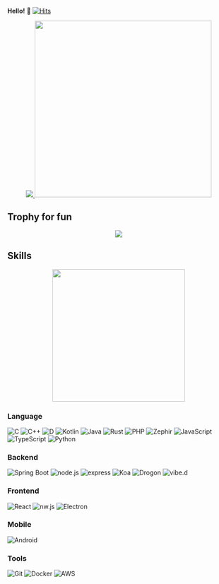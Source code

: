 **Hello!** :wave: [![Hits](https://hits.seeyoufarm.com/api/count/incr/badge.svg?url=https%3A%2F%2Fgithub.com%2FJellyBrick&count_bg=%2308C4F0&title_bg=%23555555&icon=&icon_color=%23E7E7E7&title=HITS&edge_flat=true)](https://hits.seeyoufarm.com)

<p align="center">
  <a href="https://github.com/JellyBrick">
    <img src="https://github-readme-stats.vercel.app/api?username=JellyBrick&show_icons=true&include_all_commits=true&line_height=25&count_private=true&bg_color=30,e96443,904e95&title_color=fff&text_color=fff&theme=nord" />
  </a>
  <a href="https://profile.codersrank.io/user/jellybrick">
    <img
  src="https://cr-ss-service.azurewebsites.net/api/ScreenShot?widget=summary&username=JellyBrick&branding=false" width="400"
/>
  </a>
</p>

## Trophy for fun

<p align="center">
  <img src="https://github-profile-trophy.vercel.app/?username=JellyBrick&margin-w=12&margin-h=5&count_private=true&theme=nord" />
</p>

## Skills

<a href="https://profile.codersrank.io/user/jellybrick">
  <p align="center">
    <img src="https://cr-skills-chart-widget.azurewebsites.net/api/api?username=JellyBrick&width=820&show-other-skills=false&bg=4C566A" width="300"/>
  </p>
</a>

### Language

![C](https://img.shields.io/badge/-c-A8B9CC?style=for-the-badge&logo=c&logoColor=fff)
![C++](https://img.shields.io/badge/-C++-00599c?style=for-the-badge&logo=c%2B%2B&logoColor=fff)
![D](https://img.shields.io/badge/-d-CE262F?style=for-the-badge&logoColor=fff)
![Kotlin](https://img.shields.io/badge/-Kotlin-0095d5?style=for-the-badge&logo=kotlin&logoColor=fff)
![Java](https://img.shields.io/badge/-Java-007396?style=for-the-badge&logo=java&logoColor=fff)
![Rust](https://img.shields.io/badge/-Rust-000000?style=for-the-badge&logo=rust&logoColor=fff)
![PHP](https://img.shields.io/badge/-php-777BB4?style=for-the-badge&logo=php&logoColor=fff)
![Zephir](https://img.shields.io/badge/-zephir-8b00ff?style=for-the-badge&logoColor=fff)
![JavaScript](https://img.shields.io/badge/-javascript-c2ad07?style=for-the-badge&logo=javascript&logoColor=fff)
![TypeScript](https://img.shields.io/badge/-typescript-007acc?style=for-the-badge&logo=typescript&logoColor=fff)
![Python](https://img.shields.io/badge/-Python-3776ab?style=for-the-badge&logo=python&logoColor=fff)

### Backend

![Spring Boot](https://img.shields.io/badge/-spring%20boot-6DB33F?style=for-the-badge&logo=spring&logoColor=fff)
![node.js](https://img.shields.io/badge/-node.js-339933?style=for-the-badge&logo=node.js&logoColor=fff)
![express](https://img.shields.io/badge/-express-339933?style=for-the-badge&logoColor=fff)
![Koa](https://img.shields.io/badge/-koa-C0C0C0?style=for-the-badge&logoColor=fff)
![Drogon](https://img.shields.io/badge/-drogon-000000?style=for-the-badge&logoColor=fff)
![vibe.d](https://img.shields.io/badge/-vibe.d-CE262F?style=for-the-badge&logoColor=fff)

### Frontend

![React](https://img.shields.io/badge/-React-61DAFB?style=for-the-badge&logo=react&logoColor=fff)
![nw.js](https://img.shields.io/badge/-nw.js-20B8E5?style=for-the-badge&logoColor=fff)
![Electron](https://img.shields.io/badge/-Electron-47848F?style=for-the-badge&logo=electron&logoColor=fff)

### Mobile

![Android](https://img.shields.io/badge/-Android-3DDC84?style=for-the-badge&logo=android&logoColor=fff)

### Tools

![Git](https://img.shields.io/badge/-Git-F05032?style=for-the-badge&logo=Git&logoColor=fff)
![Docker](https://img.shields.io/badge/-Docker-2496ED?style=for-the-badge&logo=Docker&logoColor=fff)
![AWS](https://img.shields.io/badge/-aws-232F3E?style=for-the-badge&logo=amazon-aws&logoColor=fff)
